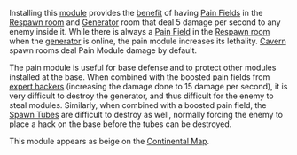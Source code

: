 Installing this [module](Modules.md) provides the [benefit](Module_benefit.md)
of having [Pain Fields](../terminology/Pain_Field.md) in the
[Respawn room](../locations/Spawn_Room.md) and
[Generator](../items/Generator.md) room that deal 5 damage per second to any
enemy inside it. While there is always a [Pain Field](../terminology/Pain_Field.md)
in the [Respawn room](../locations/Spawn_Room.md) when the
[generator](../items/Generator.md) is online, the pain module increases its
lethality. [Cavern](../locations/Caverns.md) spawn rooms deal Pain Module damage
by default.

The pain module is useful for base defense and to protect other modules
installed at the base. When combined with the boosted pain fields from
[expert hackers](../certifications/Expert_Hacking.md) (increasing the damage
done to 15 damage per second), it is very difficult to destroy the generator,
and thus difficult for the enemy to steal modules. Similarly, when combined with
a boosted pain field, the [Spawn Tubes](../items/Respawn_Tube.md) are difficult
to destroy as well, normally forcing the enemy to place a hack on the base
before the tubes can be destroyed.

This module appears as beige on the [Continental Map](Continental_Map.md).

<!--[Category:Modules](Category:Modules.md)-->
